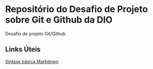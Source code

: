 # Repositório do Desafio de Projeto sobre Git e Github da DIO
Desafio de projeto Git/Github

## Links Úteis
[Sintaxe básica Markdown](https://www.markdownguide.org/basic-sintax/)
